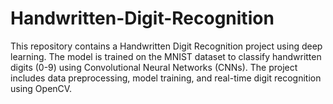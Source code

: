 # Handwritten-Digit-Recognition
This repository contains a Handwritten Digit Recognition project using deep learning. The model is trained on the MNIST dataset to classify handwritten digits (0-9) using Convolutional Neural Networks (CNNs). The project includes data preprocessing, model training, and real-time digit recognition using OpenCV.
